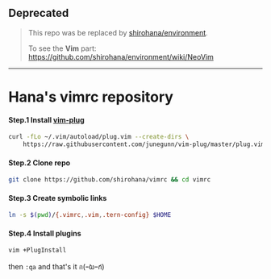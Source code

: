 ## Deprecated

> This repo was be replaced by [shirohana/environment](https://github.com/shirohana/environment/wiki/NeoVim).
>
> To see the **Vim** part: https://github.com/shirohana/environment/wiki/NeoVim

---

# Hana's vimrc repository

#### Step.1 Install [vim-plug][plug]

```bash
curl -fLo ~/.vim/autoload/plug.vim --create-dirs \
    https://raw.githubusercontent.com/junegunn/vim-plug/master/plug.vim
```

#### Step.2 Clone repo

```bash
git clone https://github.com/shirohana/vimrc && cd vimrc
```

#### Step.3 Create symbolic links

```bash
ln -s $(pwd)/{.vimrc,.vim,.tern-config} $HOME
```

#### Step.4 Install plugins

```bash
vim +PlugInstall
```

then `:qa` and that's it ก(ｰ̀ωｰ́ก)

[plug]: https://github.com/junegunn/vim-plug
